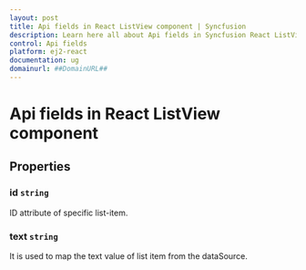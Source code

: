 ```yaml
---
layout: post
title: Api fields in React ListView component | Syncfusion
description: Learn here all about Api fields in Syncfusion React ListView component of Syncfusion Essential JS 2 and more.
control: Api fields 
platform: ej2-react
documentation: ug
domainurl: ##DomainURL##
---
```


# Api fields in React ListView component

## Properties

### id `string`

ID attribute of specific list-item.

### text `string`

It is used to map the text value of list item from the dataSource.
